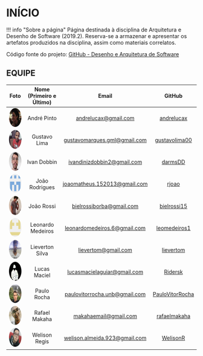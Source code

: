 # INÍCIO

!!! info "Sobre a página"
    Página destinada à disciplina de Arquitetura e Desenho de Software (2019.2). Reserva-se a armazenar e apresentar os artefatos produzidos na disciplina, assim como materiais correlatos.

Código fonte do projeto: [GitHub - Desenho e Arquitetura de Software](https://github.com/2019-2-arquitetura-desenho)

## EQUIPE

| Foto | Nome (Primeiro e Último) | Email | GitHub |
|:----:|:------------------------:|:-----:|:------:|
| <img style="border-radius: 50%;" src="/assets/img/equipe/andre.jpeg" alt="André" title="André Pinto" width="50" height="50" /> | André Pinto | andrelucax@gmail.com | [andrelucax](https://github.com/andrelucax) |
| <img style="border-radius: 50%;" src="/assets/img/equipe/gustavo.jpeg" alt="Gustavo" title="Gustavo Lima" width="50" height="50" /> | Gustavo Lima | gustavomarques.gml@gmail.com | [gustavolima00](https://github.com/gustavolima00) |
| <img style="border-radius: 50%;" src="/assets/img/equipe/ivan.jpeg" alt="Ivan" title="Ivan Dobbin" width="50" height="50" /> | Ivan Dobbin | ivandinizdobbin2@gmail.com | [darmsDD](https://github.com/darmsDD) |
| <img style="border-radius: 50%;" src="/assets/img/equipe/joao.png" alt="João" title="João Rodrigues" width="50" height="50" /> | João Rodrigues | joaomatheus.152013@gmail.com | [rjoao](https://github.com/rjoao) |
| <img style="border-radius: 50%;" src="/assets/img/equipe/biel.jpeg" alt="João" title="João Rossi" width="50" height="50" /> | João Rossi | bielrossiborba@gmail.com | [bielrossi15](https://github.com/bielrossi15) |
| <img style="border-radius: 50%;" src="/assets/img/equipe/leo.png" alt="Leonardo" title="Leonardo Medeiros" width="50" height="50" /> | Leonardo Medeiros | leonardomedeiros.6@gmail.com | [leomedeiros1](https://github.com/leomedeiros1) |
| <img style="border-radius: 50%;" src="/assets/img/equipe/lieverton.jpeg" alt="Lieverton" title="Lieverton Silva" width="50" height="50" /> | Lieverton Silva | lievertom@gmail.com | [lievertom](https://github.com/lievertom) |
| <img style="border-radius: 50%;" src="/assets/img/equipe/lucas.png" alt="Lucas" title="Lucas Maciel" width="50" height="50" /> | Lucas Maciel | lucasmacielaguiar@gmail.com | [Ridersk](https://github.com/Ridersk) |
| <img style="border-radius: 50%;" src="/assets/img/equipe/paulo.jpeg" alt="Paulo" title="Paulo Rocha" width="50" height="50" /> | Paulo Rocha | paulovitorrocha.unb@gmail.com | [PauloVitorRocha](https://github.com/PauloVitorRocha) |
| <img style="border-radius: 50%;" src="/assets/img/equipe/rafael.jpeg" alt="Rafael" title="Rafael Makaha" width="50" height="50" /> | Rafael Makaha | makahaemail@gmail.com | [rafaelmakaha](https://github.com/rafaelmakaha) |
| <img style="border-radius: 50%;" src="/assets/img/equipe/welison.jpeg" alt="Welison" title="Welison Regis" width="50" height="50" /> | Welison Regis | welison.almeida.923@gmail.com | [WelisonR](https://github.com/WelisonR) |
